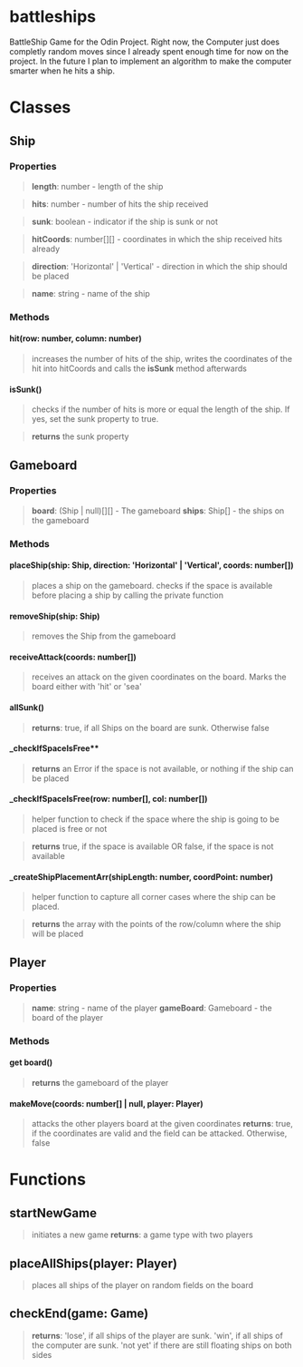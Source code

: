 # battleships

BattleShip Game for the Odin Project. Right now, the Computer just does completly random moves since
I already spent enough time for now on the project. In the future I plan to implement an algorithm to make the computer smarter when he hits a ship.

# Classes

## Ship

### Properties

> **length**: number - length of the ship

> **hits**: number - number of hits the ship received

> **sunk**: boolean - indicator if the ship is sunk or not

> **hitCoords**: number[][] - coordinates in which the ship received hits already

> **direction**: 'Horizontal' | 'Vertical' - direction in which the ship should be placed

> **name**: string - name of the ship


### Methods

#### hit(row: number, column: number)

> increases the number of hits of the ship, writes the coordinates of the hit into hitCoords and calls the **isSunk** method afterwards

#### isSunk()

> checks if the number of hits is more or equal the length of the ship. If yes, set the sunk property to true.

> **returns** the sunk property

## Gameboard

### Properties

> **board**: (Ship | null)[][] - The gameboard
> **ships**: Ship[] - the ships on the gameboard
### Methods

#### placeShip(ship: Ship, direction: 'Horizontal' | 'Vertical', coords: number[])

> places a ship on the gameboard. checks if the space is available before placing a ship by calling the private function 

#### removeShip(ship: Ship)

> removes the Ship from the gameboard

#### receiveAttack(coords: number[])

> receives an attack on the given coordinates on the board. Marks the board either with 'hit' or 'sea'

#### allSunk() 

> **returns**: true, if all Ships on the board are sunk. Otherwise false

#### \_checkIfSpaceIsFree**

> **returns** an Error if the space is not available, or nothing if the ship can be placed

#### \_checkIfSpaceIsFree(row: number[], col: number[])

> helper function to check if the space where the ship is going to be placed is free or not

> **returns** true, if the space is available OR false, if the space is not available

#### \_createShipPlacementArr(shipLength: number, coordPoint: number)

> helper function to capture all corner cases where the ship can be placed.

> **returns** the array with the points of the row/column where the ship will be placed

## Player

### Properties

> **name**: string - name of the player
> **gameBoard**: Gameboard - the board of the player

### Methods

#### get board() 

> **returns** the gameboard of the player

#### makeMove(coords: number[] | null, player: Player)

> attacks the other players board at the given coordinates
> **returns**: true, if the coordinates are valid and the field can be attacked. Otherwise, false

# Functions

## startNewGame

> initiates a new game
> **returns**: a game type with two players

## placeAllShips(player: Player)

> places all ships of the player on random fields on the board

## checkEnd(game: Game) 

> **returns**: 'lose', if all ships of the player are sunk. 'win', if all ships of the computer are sunk. 'not yet' if there are still floating ships on both sides
